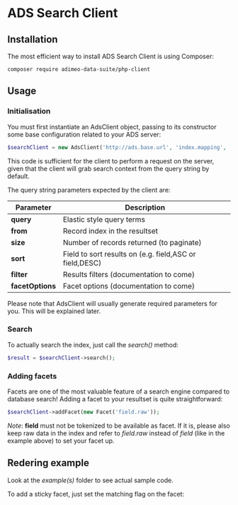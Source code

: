 # ADS Search Client

## Installation

The most efficient way to install ADS Search Client is using Composer:

```
composer require adimeo-data-suite/php-client
```

## Usage

### Initialisation

You must first instantiate an AdsClient object, passing to its constructor some base configuration related to your ADS server:

```php
$searchClient = new AdsClient('http://ads.base.url', 'index.mapping', 'analyzer');
```

This code is sufficient for the client to perform a request on the server, given that the client will grab search context from the query string by default.

The query string parameters expected by the client are:

|Parameter   | Description  |
|---|---|
|**query**   | Elastic style query terms  |
|**from**   | Record index in the resultset   |
|**size**   | Number of records returned (to paginate)  |
|**sort** | Field to sort results on (e.g. field,ASC or field,DESC)|
|**filter**| Results filters (documentation to come)|
|**facetOptions**| Facet options (documentation to come)|
 
 Please note that AdsClient will usually generate required parameters for you. This will be explained later.
 

### Search

To actually search the index, just call the *search()* method:

```php
$result = $searchClient->search();
```

### Adding facets

Facets are one of the most valuable feature of a search engine compared to database search! Adding a facet to your resultset is quite straightforward:

```php
$searchClient->addFacet(new Facet('field.raw'));
```

*Note*: **field** must not be tokenized to be available as facet. If it is, please also keep raw data in the index and refer to *field.raw* instead of *field* (like in the example above) to set your facet up.    

## Redering example

Look at the *example(s)* folder to see actual sample code.

To add a sticky facet, just set the matching flag on the facet:

